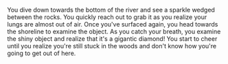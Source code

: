You dive down towards the bottom of the river and see a sparkle wedged 
between the rocks. You quickly reach out to grab it as you realize 
your lungs are almost out of air. Once you've surfaced again, you
head towards the shoreline to examine the object. As you catch your
breath, you examine the shiny object and realize that it's a gigantic
diamond! You start to cheer until you realize you're still stuck in the 
woods and don't know how you're going to get out of here.